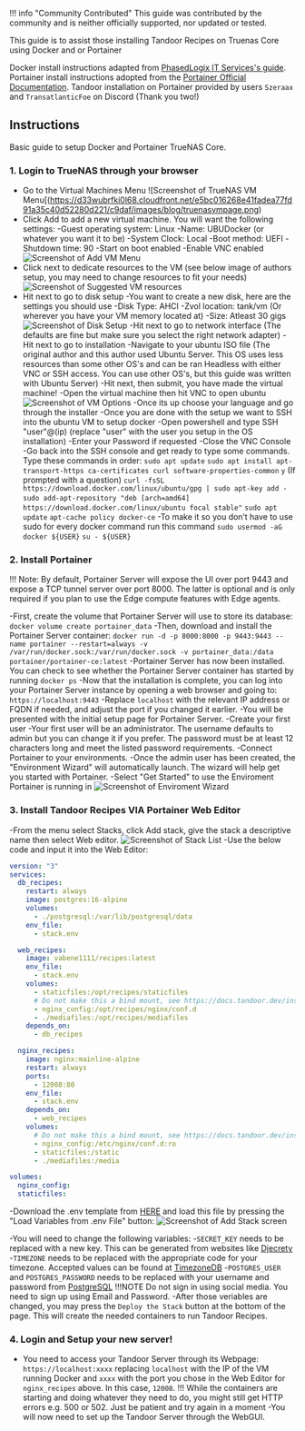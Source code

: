 !!! info "Community Contributed"
    This guide was contributed by the community and is neither officially supported, nor updated or tested.

This guide is to assist those installing Tandoor Recipes on Truenas Core using Docker and or Portainer

Docker install instructions adapted from [PhasedLogix IT Services's guide](https://getmethegeek.com/blog/2021-01-07-add-docker-capabilities-to-truenas-core/). Portainer install instructions adopted from the [Portainer Official Documentation](https://docs.portainer.io/start/install-ce/server/docker/linux). Tandoor installation on Portainer provided by users `Szeraax` and `TransatlanticFoe` on Discord (Thank you two!)

## **Instructions**

Basic guide to setup Docker and Portainer TrueNAS Core.

### 1. Login to TrueNAS through your browser
- Go to the Virtual Machines Menu
![Screenshot of TrueNAS VM Menu[(https://d33wubrfki0l68.cloudfront.net/e5bc016268e41fadea77fd91a35c40d52280d221/c9daf/images/blog/truenasvmpage.png)
- Click Add to add a new virtual machine. You will want the following settings:
	-Guest operating system: Linux
	-Name: UBUDocker (or whatever you want it to be)
	-System Clock: Local
	-Boot method: UEFI
	-Shutdown time: 90
	-Start on boot enabled
	-Enable VNC enabled
![Screenshot of Add VM Menu](https://d33wubrfki0l68.cloudfront.net/d366b2c17d8e8515c9b266ff5451d2b35413cca3/1e0fa/images/blog/vmsetupscreen.png)
- Click next to dedicate resources to the VM (see below image of authors setup, you may need to change resources to fit your needs)
![Screenshot of Suggested VM resources](https://d33wubrfki0l68.cloudfront.net/b96ec49a4ba0c3a5577d5f22275e31d7dbdebe52/81017/images/blog/dockerresourcesetup.png)
- Hit next to go to disk setup
	-You want to create a new disk, here are the settings you should use
	-Disk Type: AHCI
	-Zvol location: tank/vm (Or wherever you have your VM memory located at)
	-Size: Atleast 30 gigs
![Screenshot of Disk Setup](https://d33wubrfki0l68.cloudfront.net/adb782ea4ec5531710e69bfefde641927ebdce00/a8cde/images/blog/dockerdisksetup.png)
-Hit next to go to network interface (The defaults are fine but make sure you select the right network adapter)
-Hit next to go to installation
	-Navigate to your ubuntu ISO file (The original author and this author used Ubuntu Server. This OS uses less resources than some other OS's and can be ran Headless with either VNC or SSH access. You can use other OS's, but this guide was written with Ubuntu Server)
-Hit next, then submit, you have made the virtual machine!
	-Open the virtual machine then hit VNC to open ubuntu
![Screenshot of VM Options](https://d33wubrfki0l68.cloudfront.net/93d874e9630735f8a8d851a220b0411446149c6a/5deb3/images/blog/docketvmpage.png)
-Once its up choose your language and go through the installer
	-Once you are done with the setup we want to SSH into the ubuntu VM to setup docker
	-Open powershell and type SSH "user"@(ip) (replace "user" with the user you setup in the OS installation)
	-Enter your Password if requested
	-Close the VNC Console
	-Go back into the SSH console and get ready to type some commands. Type these commands in order:
	`sudo apt update`
	`sudo apt install apt-transport-https ca-certificates curl software-properties-common`
	`y` (If prompted with a question)
	`curl -fsSL https://download.docker.com/linux/ubuntu/gpg | sudo apt-key add -`
	`sudo add-apt-repository "deb [arch=amd64] https://download.docker.com/linux/ubuntu focal stable"`
	`sudo apt update`
	`apt-cache policy docker-ce`
	-To make it so you don’t have to use sudo for every docker command run this command
	`sudo usermod -aG docker ${USER}`
	`su - ${USER}`

### 2. Install Portainer
!!! Note: By default, Portainer Server will expose the UI over port 9443 and expose a TCP tunnel server over port 8000. The latter is optional and is only required if you plan to use the Edge compute features with Edge agents.

-First, create the volume that Portainer Server will use to store its database:
`docker volume create portainer_data`
-Then, download and install the Portainer Server container:
`docker run -d -p 8000:8000 -p 9443:9443 --name portainer --restart=always -v /var/run/docker.sock:/var/run/docker.sock -v portainer_data:/data portainer/portainer-ce:latest`
-Portainer Server has now been installed. You can check to see whether the Portainer Server container has started by running `docker ps`
-Now that the installation is complete, you can log into your Portainer Server instance by opening a web browser and going to:
	`https://localhost:9443`
	-Replace `localhost` with the relevant IP address or FQDN if needed, and adjust the port if you changed it earlier.
-You will be presented with the initial setup page for Portainer Server.
-Create your first user
	-Your first user will be an administrator. The username defaults to admin but you can change it if you prefer. The password must be at least 12 characters long and meet the listed password requirements.
-Connect Portainer to your environments.
	-Once the admin user has been created, the "Environment Wizard" will automatically launch. The wizard will help get you started with Portainer.
	-Select "Get Started" to use the Enviroment Portainer is running in
![Screenshot of Enviroment Wizard](https://2914113074-files.gitbook.io/~/files/v0/b/gitbook-x-prod.appspot.com/o/spaces%2FiZWHJxqQsgWYd9sI88sO%2Fuploads%2Fsig45vFliINvOKGKVStk%2F2.15-install-server-setup-wizard.png?alt=media&token=cd21d9e8-0632-40db-af9a-581365f98209)

### 3. Install Tandoor Recipes VIA Portainer Web Editor
-From the menu select Stacks, click Add stack, give the stack a descriptive name then select Web editor.
![Screenshot of Stack List](https://2914113074-files.gitbook.io/~/files/v0/b/gitbook-x-prod.appspot.com/o/spaces%2FiZWHJxqQsgWYd9sI88sO%2Fuploads%2FnBx62EIPhmUy1L0S1iKI%2F2.15-docker_add_stack_web_editor.gif?alt=media&token=c45c0151-9c15-4d79-b229-1a90a7a86b84)
-Use the below code and input it into the Web Editor:

```yaml
version: "3"
services:
  db_recipes:
    restart: always
    image: postgres:16-alpine
    volumes:
      - ./postgresql:/var/lib/postgresql/data
    env_file:
      - stack.env

  web_recipes:
    image: vabene1111/recipes:latest
    env_file:
      - stack.env
    volumes:
      - staticfiles:/opt/recipes/staticfiles
      # Do not make this a bind mount, see https://docs.tandoor.dev/install/docker/#volumes-vs-bind-mounts
      - nginx_config:/opt/recipes/nginx/conf.d 
      - ./mediafiles:/opt/recipes/mediafiles
    depends_on:
      - db_recipes

  nginx_recipes:
    image: nginx:mainline-alpine
    restart: always
    ports:
      - 12008:80
    env_file:
      - stack.env
    depends_on:
      - web_recipes
    volumes:
      # Do not make this a bind mount, see https://docs.tandoor.dev/install/docker/#volumes-vs-bind-mounts
      - nginx_config:/etc/nginx/conf.d:ro
      - staticfiles:/static
      - ./mediafiles:/media

volumes:
  nginx_config:
  staticfiles:
```

-Download the .env template from [HERE](https://raw.githubusercontent.com/vabene1111/recipes/develop/.env.template) and load this file by pressing the "Load Variables from .env File" button:
![Screenshot of Add Stack screen](https://www.portainer.io/hubfs/image-png-Feb-21-2022-06-21-15-88-PM.png)

-You will need to change the following variables:
	-`SECRET_KEY` needs to be replaced with a new key. This can be generated from websites like [Djecrety](https://djecrety.ir/)
	-`TIMEZONE` needs to be replaced with the appropriate code for your timezone. Accepted values can be found at [TimezoneDB](https://timezonedb.com/time-zones)
	-`POSTGRES_USER` and `POSTGRES_PASSWORD` needs to be replaced with your username and password from [PostgreSQL](https://www.postgresql.org/) !!!NOTE Do not sign in using social media. You need to sign up using Email and Password.
-After those veriables are changed, you may press the `Deploy the Stack` button at the bottom of the page. This will create the needed containers to run Tandoor Recipes.

### 4. Login and Setup your new server!
- You need to access your Tandoor Server through its Webpage: `https://localhost:xxxx` replacing `localhost` with the IP of the VM running Docker and `xxxx` with the port you chose in the Web Editor for `nginx_recipes` above. In this case, `12008`. 
!!! While the containers are starting and doing whatever they need to do, you might still get HTTP errors e.g. 500 or 502. Just be patient and try again in a moment
-You will now need to set up the Tandoor Server through the WebGUI.
